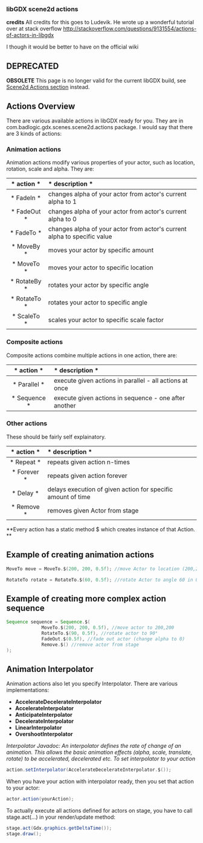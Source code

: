 ### libGDX scene2d actions ###

**credits**
All credits for this goes to Ludevik. He wrote up a wonderful tutorial over at stack overflow  http://stackoverflow.com/questions/9131554/actions-of-actors-in-libgdx

I though it would be better to have on the official wiki

## DEPRECATED ##
**OBSOLETE**
This page is no longer valid for the current libGDX build, see [Scene2d Actions section](https://github.com/libgdx/libgdx/wiki/Scene2d#actions) instead.

## Actions Overview ##
There are various available actions in libGDX ready for you. They are in com.badlogic.gdx.scenes.scene2d.actions package. I would say that there are 3 kinds of actions:

### Animation actions ###
Animation actions modify various properties of your actor, such as location, rotation, scale and alpha. They are:

| * action * | * description * |
|:-------------:|:----------------|
| * FadeIn * | changes alpha of your actor from actor's current alpha to 1|
| * FadeOut *  | changes alpha of your actor from actor's current alpha to 0|
| * FadeTo *  | changes alpha of your actor from actor's current alpha to specific value|
| * MoveBy *  | moves your actor by specific amount|
| * MoveTo *  | moves your actor to specific location|
| * RotateBy *  | rotates your actor by specific angle|
| * RotateTo *  | rotates your actor to specific angle|
| * ScaleTo *  | scales your actor to specific scale factor|



### Composite actions ###
Composite actions combine multiple actions in one action, there are:

| * action * | * description * |
|:-------------:|:----------------|
| * Parallel * | execute given actions in parallel - all actions at once |
| * Sequence * | execute given actions in sequence - one after another |


### Other actions ###
These should be fairly self explainatory.

| * action * | * description * |
|:-------------:|:----------------|
| * Repeat * | repeats given action n-times |
| * Forever * | repeats given action forever |
| * Delay * | delays execution of given action for specific amount of time |
| * Remove * | removes given Actor from stage |


**Every action has a static method $ which creates instance of that Action. **

## Example of creating animation actions ##

```java
MoveTo move = MoveTo.$(200, 200, 0.5f); //move Actor to location (200,200) in 0.5 s
```
```java
RotateTo rotate = RotateTo.$(60, 0.5f); //rotate Actor to angle 60 in 0.5 s
```

## Example of creating more complex action sequence ##

```java
Sequence sequence = Sequence.$(
             MoveTo.$(200, 200, 0.5f), //move actor to 200,200
             RotateTo.$(90, 0.5f), //rotate actor to 90°
             FadeOut.$(0.5f), //fade out actor (change alpha to 0)
             Remove.$() //remove actor from stage
);
```

## Animation Interpolator ##

Animation actions also let you specify Interpolator. There are various implementations:

* **AccelerateDecelerateInterpolator** 
* **AccelerateInterpolator**
* **AnticipateInterpolator** 
* **DecelerateInterpolator** 
* **LinearInterpolator** 
* **OvershootInterpolator** 

_Interpolator Javadoc: An interpolator defines the rate of change of an animation. This allows the basic animation effects (alpha, scale, translate, rotate) to be accelerated, decelerated etc. To set interpolator to your action_

```java
action.setInterpolator(AccelerateDecelerateInterpolator.$());
```

When you have your action with interpolator ready, then you set that action to your actor:
```java
actor.action(yourAction);
```
To actually execute all actions defined for actors on stage, you have to call stage.act(...) in your render/update method:

```java
stage.act(Gdx.graphics.getDeltaTime());
stage.draw();
```